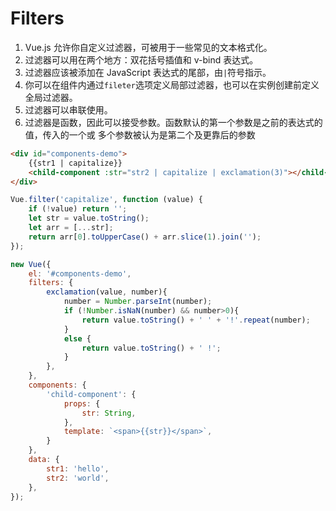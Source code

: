 # Filters

1. Vue.js 允许你自定义过滤器，可被用于一些常见的文本格式化。
2. 过滤器可以用在两个地方：双花括号插值和 v-bind 表达式。
3. 过滤器应该被添加在 JavaScript 表达式的尾部，由`|`符号指示。
4. 你可以在组件内通过`fileter`选项定义局部过滤器，也可以在实例创建前定义全局过滤器。
5. 过滤器可以串联使用。
6. 过滤器是函数，因此可以接受参数。函数默认的第一个参数是之前的表达式的值，传入的一个或
多个参数被认为是第二个及更靠后的参数

```html
<div id="components-demo">
    {{str1 | capitalize}}
    <child-component :str="str2 | capitalize | exclamation(3)"></child-component>
</div>
```
```js
Vue.filter('capitalize', function (value) {
    if (!value) return '';
    let str = value.toString();
    let arr = [...str];
    return arr[0].toUpperCase() + arr.slice(1).join('');
});

new Vue({
    el: '#components-demo',
    filters: {
        exclamation(value, number){
            number = Number.parseInt(number);
            if (!Number.isNaN(number) && number>0){
                return value.toString() + ' ' + '!'.repeat(number);
            }
            else {
                return value.toString() + ' !';
            }
        },
    },
    components: {
        'child-component': {
            props: {
                str: String,
            },
            template: `<span>{{str}}</span>`,
        }
    },
    data: {
        str1: 'hello',
        str2: 'world',
    },
});
```
